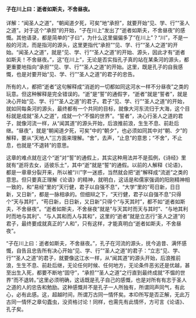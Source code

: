 #### 子在川上曰：逝者如斯夫，不舍昼夜。

详解：“闻圣人之道”，“朝闻道夕死，可矣”地“承担”，就要开始“见、学、行”“圣人之道”。对于这个“承担”的开始，“子在川上”发出了“逝者如斯夫，不舍昼夜”的感慨。其他语录，都是简单的“子曰”，为什么这里偏偏多了“在川上”？“川”，不是一般的河流，而是指河的源头，这里更指代“承担”“见、学、行”“圣人之道”的开始。“闻圣人之道”，就是“见、学、行”“圣人之道”的开始、源头，因此才有“逝者如斯夫！不舍昼夜。”，这“在川上”，无论是否实指孔子真的站在某条河的源头，都更重要地指向“承担”“见、学、行”“圣人之道”的开始。这里，既是孔子的自我感慨，也是对要开始“见、学、行”“圣人之道”的君子的忠告。

所有的人，都把“逝者”这句解释成“消逝的一切都如同这河水一样不分昼夜”之类的玩意。但这种解释是完全错误的。“逝”是“誓”的通假字，“逝者”就是“誓者”，就是决心开始“见、学、行”“圣人之道”的君子。君子“见、学、行”“圣人之道”的开始，就如同每条河的源头，最终都有一个共同的目标，就像大河东流归于大海，这个目标就是成就“圣人之道”，成就一个“不愠的世界”。“誓者”，决心行圣人之道的君子，就像河流一样，从“闻其道”的源头开始，后浪推前浪，生生不息、前赴后继。“昼夜”，就是“朝闻道夕死，可矣”中的“朝夕”，也必须如同其中对“朝、夕”的解释，要从“天地人”三方面来理解。“舍”，去声，“止息”的意思；“不舍”，不止息，也就是“不退转”的意思。

这章的难点就在这个“逝”对“誓”的通假上，其实这种用法并不是孤例，《诗经》里就有“逝将去女，适彼乐土”，其中“逝”就是“誓”的通假。以前的人解释《论语》，都是一章章分裂开来，所以被“川”字一迷惑，当然就会把“逝”解释成“流逝”之类的意思。但只要真正理解《论语》的精神，就明白，这话是和儒家强调的阳刚精神相一致的，和“易经”里的“天行健，君子以自强不息”，“大学”里的“苟日新，日日新，又日新”，都是一脉相承的。但细辩之下，“天行健，君子以自强不息”只得个“天与其时”，“苟日新，日日新，又日新”只得个“与天其时”，都不如“逝者如斯夫，不舍昼夜”。“逝者如斯夫，不舍昼夜”就是“与天其时而天与其时”、“与地其利时而地与其利”、“与人其和而人与其和”，这里的“逝者”就是立志行“圣人之道”的君子，最终要成就真正的“人和”，只有这样，才能真明白“逝者如斯夫，不舍昼夜”。

“子在川上曰：逝者如斯夫，不舍昼夜。”，孔子在河流的源头，抚今追昔、满怀感慨，自告且忠告所有决心开始“见、学、行”“圣人之道”的君子：“立志“见、学、行”“圣人之道”的君子，就要像这江水一样，从“闻其道”的源头开始，后浪推前浪，生生不息、前赴后继，无论任何时候、任何地方，无论条件恶劣还是优越，甚至出生入死，都要不断地“固守”，“承担”“圣人之道”之行直到最终成就“不愠的世界”而不退转。”这里必须明确，这话既是孔子自己的感慨，也是对所有有志于圣人之道的人的忠告和勉励。这种感慨并不是孔子一人所独有，所谓同声同气，有此心，必有此感。这，超越时间，所谓万古同一情怀矣。本ID所写是否正解，无此万古同一情怀之章句蠹虫，没资格讨论！同样，也需先有此情怀，方可言《论语》、孔子矣。

